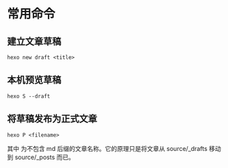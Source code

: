 # 常用命令

## 建立文章草稿

```
hexo new draft <title>
```

## 本机预览草稿

```
hexo S --draft
```

## 将草稿发布为正式文章

```
hexo P <filename>
```

其中 <filename> 为不包含 md 后缀的文章名称。它的原理只是将文章从 source/_drafts 移动到 source/_posts 而已。
